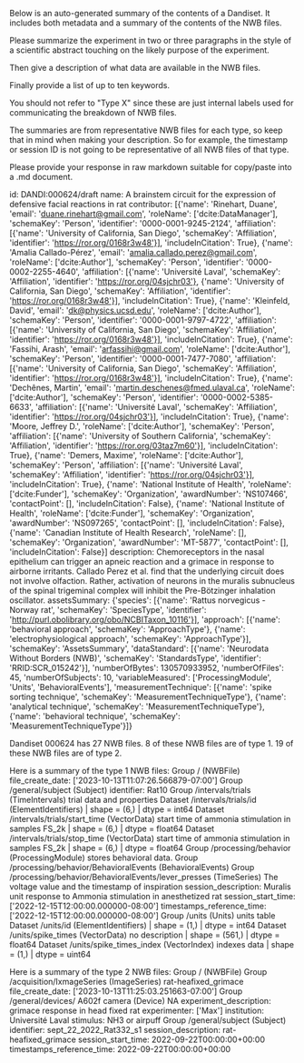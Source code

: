 
Below is an auto-generated summary of the contents of a Dandiset. It includes both metadata and a summary of the contents of the NWB files.

Please summarize the experiment in two or three paragraphs in the style of a scientific abstract touching on the likely purpose of the experiment.

Then give a description of what data are available in the NWB files.

Finally provide a list of up to ten keywords.

You should not refer to "Type X" since these are just internal labels used for communicating the breakdown of NWB files.

The summaries are from representative NWB files for each type, so keep that in mind when making your description. So for example, the timestamp or session ID is not going to be representative of all NWB files of that type.

Please provide your response in raw markdown suitable for copy/paste into a .md document.


id: DANDI:000624/draft
name: A brainstem circuit for the expression of defensive facial reactions in rat
contributor: [{'name': 'Rinehart, Duane', 'email': 'duane.rinehart@gmail.com', 'roleName': ['dcite:DataManager'], 'schemaKey': 'Person', 'identifier': '0000-0001-9245-2124', 'affiliation': [{'name': 'University of California, San Diego', 'schemaKey': 'Affiliation', 'identifier': 'https://ror.org/0168r3w48'}], 'includeInCitation': True}, {'name': 'Amalia Callado-Pérez', 'email': 'amalia.callado.perez@gmail.com', 'roleName': ['dcite:Author'], 'schemaKey': 'Person', 'identifier': '0000-0002-2255-4640', 'affiliation': [{'name': 'Université Laval', 'schemaKey': 'Affiliation', 'identifier': 'https://ror.org/04sjchr03'}, {'name': 'University of California, San Diego', 'schemaKey': 'Affiliation', 'identifier': 'https://ror.org/0168r3w48'}], 'includeInCitation': True}, {'name': 'Kleinfeld, David', 'email': 'dk@physics.ucsd.edu', 'roleName': ['dcite:Author'], 'schemaKey': 'Person', 'identifier': '0000-0001-9797-4722', 'affiliation': [{'name': 'University of California, San Diego', 'schemaKey': 'Affiliation', 'identifier': 'https://ror.org/0168r3w48'}], 'includeInCitation': True}, {'name': 'Fassihi, Arash', 'email': 'arfassihi@gmail.com', 'roleName': ['dcite:Author'], 'schemaKey': 'Person', 'identifier': '0000-0001-7477-7080', 'affiliation': [{'name': 'University of California, San Diego', 'schemaKey': 'Affiliation', 'identifier': 'https://ror.org/0168r3w48'}], 'includeInCitation': True}, {'name': 'Dechênes, Martin', 'email': 'martin.deschenes@fmed.ulaval.ca', 'roleName': ['dcite:Author'], 'schemaKey': 'Person', 'identifier': '0000-0002-5385-6633', 'affiliation': [{'name': 'Université Laval', 'schemaKey': 'Affiliation', 'identifier': 'https://ror.org/04sjchr03'}], 'includeInCitation': True}, {'name': 'Moore, Jeffrey D.', 'roleName': ['dcite:Author'], 'schemaKey': 'Person', 'affiliation': [{'name': 'University of Southern California', 'schemaKey': 'Affiliation', 'identifier': 'https://ror.org/03taz7m60'}], 'includeInCitation': True}, {'name': 'Demers, Maxime', 'roleName': ['dcite:Author'], 'schemaKey': 'Person', 'affiliation': [{'name': 'Université Laval', 'schemaKey': 'Affiliation', 'identifier': 'https://ror.org/04sjchr03'}], 'includeInCitation': True}, {'name': 'National Institute of Health', 'roleName': ['dcite:Funder'], 'schemaKey': 'Organization', 'awardNumber': 'NS107466', 'contactPoint': [], 'includeInCitation': False}, {'name': 'National Institute of Health', 'roleName': ['dcite:Funder'], 'schemaKey': 'Organization', 'awardNumber': 'NS097265', 'contactPoint': [], 'includeInCitation': False}, {'name': 'Canadian Institute of Health Research', 'roleName': [], 'schemaKey': 'Organization', 'awardNumber': 'MT-5877', 'contactPoint': [], 'includeInCitation': False}]
description: Chemoreceptors in the nasal epithelium can trigger an apneic reaction and a grimace in response to airborne irritants. Callado Perez et al. find that the underlying circuit does not involve olfaction. Rather, activation of neurons in the muralis subnucleus of the spinal trigeminal complex will inhibit the Pre-Bötzinger inhalation oscillator.
assetsSummary: {'species': [{'name': 'Rattus norvegicus - Norway rat', 'schemaKey': 'SpeciesType', 'identifier': 'http://purl.obolibrary.org/obo/NCBITaxon_10116'}], 'approach': [{'name': 'behavioral approach', 'schemaKey': 'ApproachType'}, {'name': 'electrophysiological approach', 'schemaKey': 'ApproachType'}], 'schemaKey': 'AssetsSummary', 'dataStandard': [{'name': 'Neurodata Without Borders (NWB)', 'schemaKey': 'StandardsType', 'identifier': 'RRID:SCR_015242'}], 'numberOfBytes': 130570933952, 'numberOfFiles': 45, 'numberOfSubjects': 10, 'variableMeasured': ['ProcessingModule', 'Units', 'BehavioralEvents'], 'measurementTechnique': [{'name': 'spike sorting technique', 'schemaKey': 'MeasurementTechniqueType'}, {'name': 'analytical technique', 'schemaKey': 'MeasurementTechniqueType'}, {'name': 'behavioral technique', 'schemaKey': 'MeasurementTechniqueType'}]}

Dandiset 000624 has 27 NWB files.
8 of these NWB files are of type 1.
19 of these NWB files are of type 2.


Here is a summary of the type 1 NWB files:
  Group / (NWBFile) 
  file_create_date: ['2023-10-13T11:07:26.566879-07:00']
  Group /general/subject (Subject) 
  identifier: Rat10
  Group /intervals/trials (TimeIntervals) trial data and properties
  Dataset /intervals/trials/id (ElementIdentifiers)  | shape = (6,) | dtype = int64
  Dataset /intervals/trials/start_time (VectorData) start time of ammonia stimulation in samples FS_2k | shape = (6,) | dtype = float64
  Dataset /intervals/trials/stop_time (VectorData) start time of ammonia stimulation in samples FS_2k | shape = (6,) | dtype = float64
  Group /processing/behavior (ProcessingModule) stores behavioral data.
  Group /processing/behavior/BehavioralEvents (BehavioralEvents) 
  Group /processing/behavior/BehavioralEvents/lever_presses (TimeSeries) The voltage value and the timestamp of inspiration
  session_description: Muralis unit response to Ammonia stimulation in anesthetized rat
  session_start_time: ['2022-12-15T12:00:00.000000-08:00']
  timestamps_reference_time: ['2022-12-15T12:00:00.000000-08:00']
  Group /units (Units) units table
  Dataset /units/id (ElementIdentifiers)  | shape = (1,) | dtype = int64
  Dataset /units/spike_times (VectorData) no description | shape = (561,) | dtype = float64
  Dataset /units/spike_times_index (VectorIndex) indexes data | shape = (1,) | dtype = uint64


Here is a summary of the type 2 NWB files:
  Group / (NWBFile) 
  Group /acquisition/IxmageSeries (ImageSeries) rat-heafixed_grimace
  file_create_date: ['2023-10-13T11:25:03.251663-07:00']
  Group /general/devices/ A602f camera (Device) NA
  experiment_description: grimace response in head fixed rat
  experimenter: ['Max']
  institution: Université Laval
  stimulus: NH3 or airpuff 
  Group /general/subject (Subject) 
  identifier: sept_22_2022_Rat332_s1
  session_description: rat-heafixed_grimace
  session_start_time: 2022-09-22T00:00:00+00:00
  timestamps_reference_time: 2022-09-22T00:00:00+00:00
